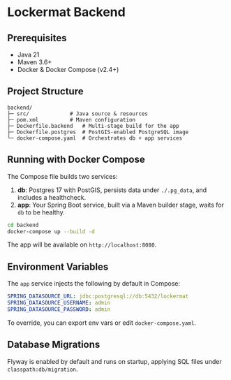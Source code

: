  # Lockermat Backend

 ## Prerequisites
 - Java 21
 - Maven 3.6+ 
 - Docker & Docker Compose (v2.4+)

 ## Project Structure
 ```
 backend/
 ├─ src/             # Java source & resources
 ├─ pom.xml          # Maven configuration
 ├─ Dockerfile.backend   # Multi-stage build for the app
 ├─ Dockerfile.postgres  # PostGIS-enabled PostgreSQL image
 └─ docker-compose.yaml  # Orchestrates db + app services
 ```

 ## Running with Docker Compose
 The Compose file builds two services:
 1. **db**: Postgres 17 with PostGIS, persists data under `./.pg_data`, and includes a healthcheck.
 2. **app**: Your Spring Boot service, built via a Maven builder stage, waits for `db` to be healthy.

 ```bash
 cd backend
 docker-compose up --build -d
 ```
 The app will be available on `http://localhost:8080`.

 ## Environment Variables
 The `app` service injects the following by default in Compose:
 ```yaml
 SPRING_DATASOURCE_URL: jdbc:postgresql://db:5432/lockermat
 SPRING_DATASOURCE_USERNAME: admin
 SPRING_DATASOURCE_PASSWORD: admin
 ```
 To override, you can export env vars or edit `docker-compose.yaml`.

 ## Database Migrations
 Flyway is enabled by default and runs on startup, applying SQL files under `classpath:db/migration`.
